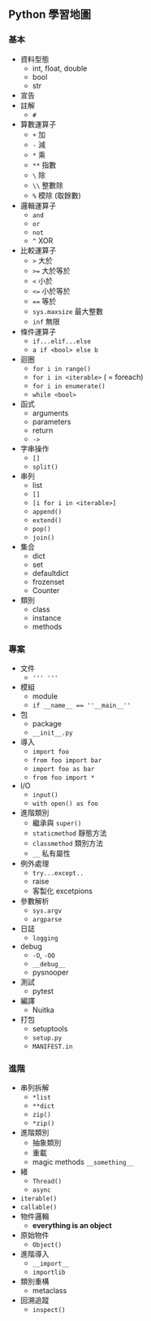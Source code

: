 ## Python 學習地圖
### 基本
- 資料型態
	- int, float, double
	- bool
	- str
- 宣告
- 註解
	- `#` 
- 算數運算子
	- `+` 加
	- `-` 減
	- `*` 乘
	- `**` 指數
	- `\` 除
	- `\\` 整數除
	- `%` 模除 (取餘數)
- 邏輯運算子
	- `and`
	- `or`
	- `not`
	- `^` XOR
- 比較運算子
	- `>` 大於
	- `>=` 大於等於
	- `<` 小於
	- `<=` 小於等於
	- `==` 等於
	- `sys.maxsize` 最大整數
	- `inf` 無限
- 條件運算子
	- `if...elif...else`
	- `a if <bool> else b`
- 迴圈
	- `for i in range()`
	- `for i in <iterable>` ( = foreach)
	- `for i in enumerate()`
	- `while <bool>`
- 函式
	- arguments
	- parameters
	- return
	- `->`
- 字串操作
	- `[]`
	- `split()`
- 串列
	- list
	- `[]`
	- `[i for i in <iterable>]`
	- `append()`
	- `extend()`
	- `pop()`
	- `join()`
- 集合
	- dict
	- set
	- defaultdict
	- frozenset
	- Counter
- 類別
	- class
	- instance
	- methods


### 專案
- 文件
	- `''' '''`
- 模組
	- module
	- `if __name__ == ''__main__''`
- 包
	- package
	- `__init__.py`
- 導入
	- `import foo`
	- `from foo import bar`
	- `import foo as bar`
	- `from foo import *`
- I/O
	- `input()`
	- `with open() as foo`
- 進階類別
	- 繼承與 `super()`
	- `staticmethod` 靜態方法
	- `classmethod` 類別方法
	- `__` 私有屬性
- 例外處理
	- `try...except..`
	- raise
	- 客製化 excetpions
- 參數解析
	- `sys.argv`
	- `argparse`
- 日誌
	- `logging`
- debug
	- `-O`, `-OO`
	- `__debug__`
	- pysnooper
- 測試
	- pytest
- 編譯
	- Nuitka
- 打包
	- setuptools
	- `setup.py`
	- `MANIFEST.in`	
 
 
### 進階
- 串列拆解
	- `*list`
	- `**dict`
	- `zip()`
	- `*zip()` 
- 進階類別
	- 抽象類別
	- 重載
	- magic methods `__something__`
- 緒
	- `Thread()`
	- `async`
- `iterable()`
- `callable()`
- 物件邏輯
	- **everything is an object**	
- 原始物件
	- `Object()`
- 進階導入
	- `__import__`
	- `importlib`
- 類別重構
	- metaclass
- 回溯追蹤
	- `inspect()`
